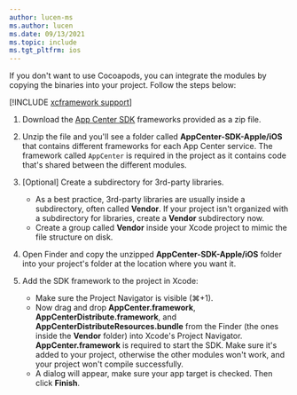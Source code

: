 ```yaml
---
author: lucen-ms
ms.author: lucen
ms.date: 09/13/2021
ms.topic: include
ms.tgt_pltfrm: ios
---
```


If you don't want to use Cocoapods, you can integrate the modules by copying the binaries into your project. Follow the steps below:

[!INCLUDE [xcframework support](../../getting-started/includes/xcframeworks.md)]

1. Download the [App Center SDK](https://github.com/Microsoft/AppCenter-SDK-Apple/releases) frameworks provided as a zip file.

2. Unzip the file and you'll see a folder called **AppCenter-SDK-Apple/iOS** that contains different frameworks for each App Center service. The framework called `AppCenter` is required in the project as it contains code that's shared between the different modules.

3. [Optional] Create a subdirectory for 3rd-party libraries.
   * As a best practice, 3rd-party libraries are usually inside a subdirectory, often called **Vendor**. If your project isn't organized with a subdirectory for libraries, create a **Vendor** subdirectory now.
   * Create a group called **Vendor** inside your Xcode project to mimic the file structure on disk.

4. Open Finder and copy the unzipped **AppCenter-SDK-Apple/iOS** folder into your project's folder at the location where you want it.

5. Add the SDK framework to the project in Xcode:
   * Make sure the Project Navigator is visible (⌘+1).
   * Now drag and drop **AppCenter.framework**, **AppCenterDistribute.framework**, and **AppCenterDistributeResources.bundle** from the Finder (the ones inside the **Vendor** folder) into Xcode's Project Navigator. **AppCenter.framework** is required to start the SDK. Make sure it's added to your project, otherwise the other modules won't work, and your project won't compile successfully.
   * A dialog will appear, make sure your app target is checked. Then click **Finish**.